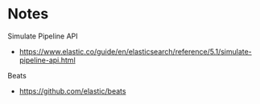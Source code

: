Notes
=====

Simulate Pipeline API

- https://www.elastic.co/guide/en/elasticsearch/reference/5.1/simulate-pipeline-api.html

Beats  

- https://github.com/elastic/beats
